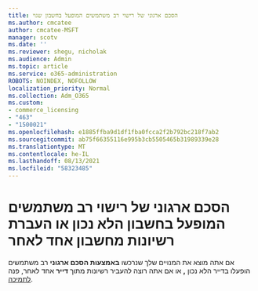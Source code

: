 ```yaml
---
title: הסכם ארגוני של רישוי רב משתמשים המופעל בחשבון שגוי
ms.author: cmcatee
author: cmcatee-MSFT
manager: scotv
ms.date: ''
ms.reviewer: shegu, nicholak
ms.audience: Admin
ms.topic: article
ms.service: o365-administration
ROBOTS: NOINDEX, NOFOLLOW
localization_priority: Normal
ms.collection: Adm_O365
ms.custom:
- commerce_licensing
- "463"
- "1500021"
ms.openlocfilehash: e1885ffba9d1df1fba0fcca2f2b792bc218f7ab2
ms.sourcegitcommit: ab75f66355116e995b3cb5505465b31989339e28
ms.translationtype: MT
ms.contentlocale: he-IL
ms.lasthandoff: 08/13/2021
ms.locfileid: "58323485"
---
```

# <a name="volume-licensing-enterprise-agreement-activated-on-the-wrong-account-or-transferring-licenses-from-one-account-to-another"></a>הסכם ארגוני של רישוי רב משתמשים המופעל בחשבון הלא נכון או העברת רשיונות מחשבון אחד לאחר

אם אתה מוצא את המנויים שלך שנרכשו **באמצעות הסכם ארגוני** רב משתמשים הופעלו בדייר הלא נכון **,** או אם אתה רוצה להעביר רשיונות מתוך **דייר** אחד לאחר, פנה [לתמיכה](https://go.microsoft.com/fwlink/p/?linkid=518322).
